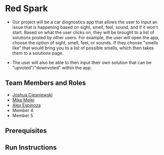 # Red Spark

* Our project will be a car diognostics app that allows the user to input an issue that is happening based on sight, smell, feel, sound,
    and if it won't start. Based on what the user clicks on, they will be brought to a list of solutions posted by other users. For example,
    the user will open the app, choose the option of sight, smell, feel, or sounds. If they choose "smells like" that would bring you to a list
    of possible smells, which then takes them to a solutions page.

* The user will also be able to then input their own solution that can be "upvoted"/"downvoted" within the app.

## Team Members and Roles

* [Joshua Ciesniewski](https://github.com/JoshCiesniewski/-CIS350-HW20-Ciesniewski)
* [Mike Melei](https://github.com/mikemel21/CIS-350-HW2-Melei)
* [Alex Espinoza](https://github.com/alexespinoza007/CIS350-HW2-Espinoza)
* Member 4
* Member 5

## Prerequisites

## Run Instructions
